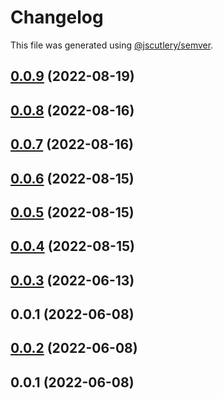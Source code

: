 # Changelog

This file was generated using [@jscutlery/semver](https://github.com/jscutlery/semver).

## [0.0.9](https://github.com/hirezio/lembas/compare/lembas-0.0.8...lembas-0.0.9) (2022-08-19)



## [0.0.8](https://github.com/hirezio/lembas/compare/lembas-0.0.7...lembas-0.0.8) (2022-08-16)



## [0.0.7](https://github.com/hirezio/lembas/compare/lembas-0.0.6...lembas-0.0.7) (2022-08-16)



## [0.0.6](https://github.com/hirezio/lembas/compare/lembas-0.0.5...lembas-0.0.6) (2022-08-15)



## [0.0.5](https://github.com/hirezio/lembas/compare/lembas-0.0.4...lembas-0.0.5) (2022-08-15)



## [0.0.4](https://github.com/hirezio/lembas/compare/lembas-0.0.3...lembas-0.0.4) (2022-08-15)



## [0.0.3](https://github.com/hirezio/lembas/compare/lembas-0.0.2...lembas-0.0.3) (2022-06-13)



## 0.0.1 (2022-06-08)



## [0.0.2](https://github.com/hirezio/lembas/compare/lembas-0.0.1...lembas-0.0.2) (2022-06-08)



## 0.0.1 (2022-06-08)
